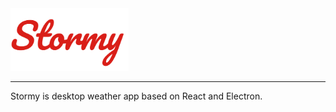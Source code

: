 <img src="images/logos/Stormy.png" alt="Stormy app" height="100"/>

---

Stormy is desktop weather app based on React and Electron.
